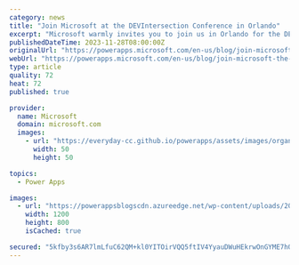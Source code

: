 ```yaml
---
category: news
title: "Join Microsoft at the DEVIntersection Conference in Orlando"
excerpt: "Microsoft warmly invites you to join us in Orlando for the DEVIntersection Conference and the Microsoft Azure + AI Conference. You&#8217;ll hear from some of your favorite Microsoft leaders, including Scott Hanselman, Vice President of Microsoft Development Community, and Scott Hunter, Vice President"
publishedDateTime: 2023-11-28T08:00:00Z
originalUrl: "https://powerapps.microsoft.com/en-us/blog/join-microsoft-the-devintersection-conference-in-orlando/"
webUrl: "https://powerapps.microsoft.com/en-us/blog/join-microsoft-the-devintersection-conference-in-orlando/"
type: article
quality: 72
heat: 72
published: true

provider:
  name: Microsoft
  domain: microsoft.com
  images:
    - url: "https://everyday-cc.github.io/powerapps/assets/images/organizations/microsoft.com-50x50.jpg"
      width: 50
      height: 50

topics:
  - Power Apps

images:
  - url: "https://powerappsblogscdn.azureedge.net/wp-content/uploads/2023/11/CLO24-Azure-Fintech-017_1200.jpg"
    width: 1200
    height: 800
    isCached: true

secured: "5kfby3s6AR7lmLfuC62QM+kl0YITOirVQQ5ftIV4YyauDWuHEkrwOnGYME7hOEb9h4f10lGhX6ZiJpYqhGeH+DQbnxNBO8+15xukOV7CxgD/xebHlPNkW3ILQ8VfK7SBqr02Ln6HzC3kOJDjH3SRLBwZf+83ER8ceAIJxDDuE2YxI5X0hmpjjRYfDw8l06z7iGS2rB139BPZ+qXvH5dt0UgpNYAxz9cDSdMOC3IBqrXk7ZC3Rlk/4F1Blhf7d/8s5+KJt93qFUX//rwobrOf2tB54uZEb/ChctOX25Of3ebiqb46KnwDgy2f0hpF0DInqUbSf6PQTRN7Poz0xLgk61rhgGDpsU6+K0WQep9vwFc=;b2zu4E3sCjUK83qzH3bgUA=="
---
```


